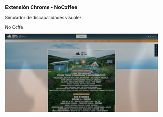 ### Extensión Chrome - NoCoffee

Simulador de discapacidades visuales.

[No Coffe](https://chrome.google.com/webstore/detail/nocoffee/jjeeggmbnhckmgdhmgdckeigabjfbddl/related?hl=en)

![No coffee](media/nocoffee.png) <!-- .element: style="height: 300px;" --> 